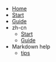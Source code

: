 
- [Home](/)
- [Start](/start.md)
- [Guide](/guide.md)
- zh-cn
  - [Start](/zh-cn/start.md)
  - [Guide](/zh-cn/guide.md)
- Markdown help
  - [tips](/Markdown/tips.md)